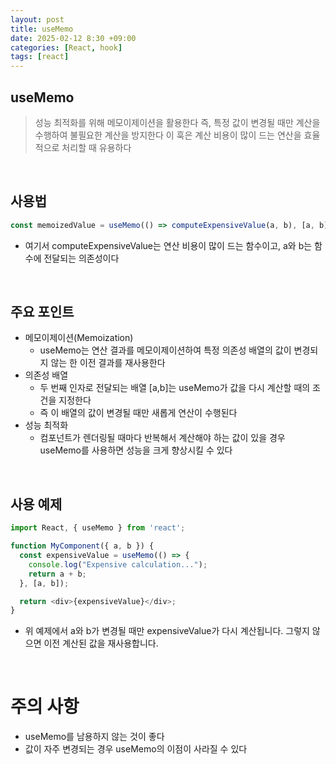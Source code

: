 ```yaml
---
layout: post
title: useMemo
date: 2025-02-12 8:30 +09:00
categories: [React, hook]
tags: [react]
---
```


## useMemo
> 성능 최적화를 위해 메모이제이션을 활용한다
> 즉, 특정 값이 변경될 때만 계산을 수행하여 불필요한 계산을 방지한다
> 이 훅은 계산 비용이 많이 드는 연산을 효율적으로 처리할 때 유용하다

<br>

## 사용법
```javascript
const memoizedValue = useMemo(() => computeExpensiveValue(a, b), [a, b]);
```
- 여기서 computeExpensiveValue는 연산 비용이 많이 드는 함수이고, a와 b는 함수에 전달되는 의존성이다

<br>

## 주요 포인트
- 메모이제이션(Memoization)
  - useMemo는 연산 결과를 메모이제이션하여 특정 의존성 배열의 값이 변경되지 않는 한 이전 결과를 재사용한다
- 의존성 배열
  - 두 번째 인자로 전달되는 배열 [a,b]는 useMemo가 값을 다시 계산할 때의 조건을 지정한다
  - 즉 이 배열의 값이 변경될 때만 새롭게 연산이 수행된다
- 성능 최적화
  - 컴포넌트가 렌더링될 때마다 반복해서 계산해야 하는 값이 있을 경우 useMemo를 사용하면 성능을 크게 향상시킬 수 있다

<br>

## 사용 예제
```javascript
import React, { useMemo } from 'react';

function MyComponent({ a, b }) {
  const expensiveValue = useMemo(() => {
    console.log("Expensive calculation...");
    return a + b;
  }, [a, b]);

  return <div>{expensiveValue}</div>;
}
```
- 위 예제에서 a와 b가 변경될 때만 expensiveValue가 다시 계산됩니다. 그렇지 않으면 이전 계산된 값을 재사용합니다.

<br>

# 주의 사항
- useMemo를 남용하지 않는 것이 좋다
- 값이 자주 변경되는 경우 useMemo의 이점이 사라질 수 있다
